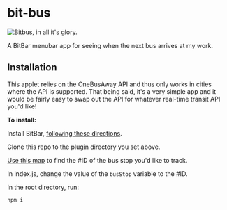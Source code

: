 # bit-bus

![Bitbus, in all it's glory.](http://i.imgur.com/EwTNlLr.png)

A BitBar menubar app for seeing when the next bus arrives at my work.

## Installation

This applet relies on the OneBusAway API and thus only works in cities where the API is supported. That being said, it's a very simple app and it would be fairly easy to swap out the API for whatever real-time transit API you'd like!

**To install:**

Install BitBar, [following these directions](https://github.com/matryer/bitbar#get-started).

Clone this repo to the plugin directory you set above.

[Use this map](http://onebusaway.org/where/standard/) to find the #ID of the bus stop you'd like to track.

In index.js, change the value of the `busStop` variable to the #ID.

In the root directory, run:
```
npm i
```

